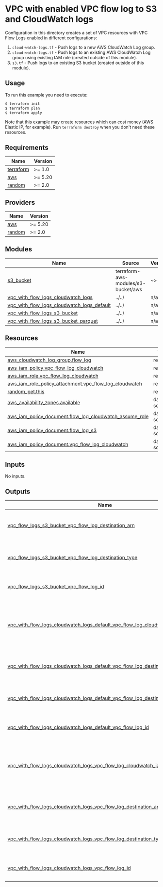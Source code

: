 # VPC with enabled VPC flow log to S3 and CloudWatch logs

Configuration in this directory creates a set of VPC resources with VPC Flow Logs enabled in different configurations:

1. `cloud-watch-logs.tf` - Push logs to a new AWS CloudWatch Log group.
1. `cloud-watch-logs.tf` - Push logs to an existing AWS CloudWatch Log group using existing IAM role (created outside of this module).
1. `s3.tf` - Push logs to an existing S3 bucket (created outside of this module).

## Usage

To run this example you need to execute:

```bash
$ terraform init
$ terraform plan
$ terraform apply
```

Note that this example may create resources which can cost money (AWS Elastic IP, for example). Run `terraform destroy` when you don't need these resources.

<!-- BEGINNING OF PRE-COMMIT-TERRAFORM DOCS HOOK -->
## Requirements

| Name | Version |
|------|---------|
| <a name="requirement_terraform"></a> [terraform](#requirement\_terraform) | >= 1.0 |
| <a name="requirement_aws"></a> [aws](#requirement\_aws) | >= 5.20 |
| <a name="requirement_random"></a> [random](#requirement\_random) | >= 2.0 |

## Providers

| Name | Version |
|------|---------|
| <a name="provider_aws"></a> [aws](#provider\_aws) | >= 5.20 |
| <a name="provider_random"></a> [random](#provider\_random) | >= 2.0 |

## Modules

| Name | Source | Version |
|------|--------|---------|
| <a name="module_s3_bucket"></a> [s3\_bucket](#module\_s3\_bucket) | terraform-aws-modules/s3-bucket/aws | ~> 3.0 |
| <a name="module_vpc_with_flow_logs_cloudwatch_logs"></a> [vpc\_with\_flow\_logs\_cloudwatch\_logs](#module\_vpc\_with\_flow\_logs\_cloudwatch\_logs) | ../../ | n/a |
| <a name="module_vpc_with_flow_logs_cloudwatch_logs_default"></a> [vpc\_with\_flow\_logs\_cloudwatch\_logs\_default](#module\_vpc\_with\_flow\_logs\_cloudwatch\_logs\_default) | ../../ | n/a |
| <a name="module_vpc_with_flow_logs_s3_bucket"></a> [vpc\_with\_flow\_logs\_s3\_bucket](#module\_vpc\_with\_flow\_logs\_s3\_bucket) | ../../ | n/a |
| <a name="module_vpc_with_flow_logs_s3_bucket_parquet"></a> [vpc\_with\_flow\_logs\_s3\_bucket\_parquet](#module\_vpc\_with\_flow\_logs\_s3\_bucket\_parquet) | ../../ | n/a |

## Resources

| Name | Type |
|------|------|
| [aws_cloudwatch_log_group.flow_log](https://registry.terraform.io/providers/hashicorp/aws/latest/docs/resources/cloudwatch_log_group) | resource |
| [aws_iam_policy.vpc_flow_log_cloudwatch](https://registry.terraform.io/providers/hashicorp/aws/latest/docs/resources/iam_policy) | resource |
| [aws_iam_role.vpc_flow_log_cloudwatch](https://registry.terraform.io/providers/hashicorp/aws/latest/docs/resources/iam_role) | resource |
| [aws_iam_role_policy_attachment.vpc_flow_log_cloudwatch](https://registry.terraform.io/providers/hashicorp/aws/latest/docs/resources/iam_role_policy_attachment) | resource |
| [random_pet.this](https://registry.terraform.io/providers/hashicorp/random/latest/docs/resources/pet) | resource |
| [aws_availability_zones.available](https://registry.terraform.io/providers/hashicorp/aws/latest/docs/data-sources/availability_zones) | data source |
| [aws_iam_policy_document.flow_log_cloudwatch_assume_role](https://registry.terraform.io/providers/hashicorp/aws/latest/docs/data-sources/iam_policy_document) | data source |
| [aws_iam_policy_document.flow_log_s3](https://registry.terraform.io/providers/hashicorp/aws/latest/docs/data-sources/iam_policy_document) | data source |
| [aws_iam_policy_document.vpc_flow_log_cloudwatch](https://registry.terraform.io/providers/hashicorp/aws/latest/docs/data-sources/iam_policy_document) | data source |

## Inputs

No inputs.

## Outputs

| Name | Description |
|------|-------------|
| <a name="output_vpc_flow_logs_s3_bucket_vpc_flow_log_destination_arn"></a> [vpc\_flow\_logs\_s3\_bucket\_vpc\_flow\_log\_destination\_arn](#output\_vpc\_flow\_logs\_s3\_bucket\_vpc\_flow\_log\_destination\_arn) | The ARN of the destination for VPC Flow Logs |
| <a name="output_vpc_flow_logs_s3_bucket_vpc_flow_log_destination_type"></a> [vpc\_flow\_logs\_s3\_bucket\_vpc\_flow\_log\_destination\_type](#output\_vpc\_flow\_logs\_s3\_bucket\_vpc\_flow\_log\_destination\_type) | The type of the destination for VPC Flow Logs |
| <a name="output_vpc_flow_logs_s3_bucket_vpc_flow_log_id"></a> [vpc\_flow\_logs\_s3\_bucket\_vpc\_flow\_log\_id](#output\_vpc\_flow\_logs\_s3\_bucket\_vpc\_flow\_log\_id) | The ID of the Flow Log resource |
| <a name="output_vpc_with_flow_logs_cloudwatch_logs_default_vpc_flow_log_cloudwatch_iam_role_arn"></a> [vpc\_with\_flow\_logs\_cloudwatch\_logs\_default\_vpc\_flow\_log\_cloudwatch\_iam\_role\_arn](#output\_vpc\_with\_flow\_logs\_cloudwatch\_logs\_default\_vpc\_flow\_log\_cloudwatch\_iam\_role\_arn) | The ARN of the IAM role used when pushing logs to Cloudwatch log group |
| <a name="output_vpc_with_flow_logs_cloudwatch_logs_default_vpc_flow_log_destination_arn"></a> [vpc\_with\_flow\_logs\_cloudwatch\_logs\_default\_vpc\_flow\_log\_destination\_arn](#output\_vpc\_with\_flow\_logs\_cloudwatch\_logs\_default\_vpc\_flow\_log\_destination\_arn) | The ARN of the destination for VPC Flow Logs |
| <a name="output_vpc_with_flow_logs_cloudwatch_logs_default_vpc_flow_log_destination_type"></a> [vpc\_with\_flow\_logs\_cloudwatch\_logs\_default\_vpc\_flow\_log\_destination\_type](#output\_vpc\_with\_flow\_logs\_cloudwatch\_logs\_default\_vpc\_flow\_log\_destination\_type) | The type of the destination for VPC Flow Logs |
| <a name="output_vpc_with_flow_logs_cloudwatch_logs_default_vpc_flow_log_id"></a> [vpc\_with\_flow\_logs\_cloudwatch\_logs\_default\_vpc\_flow\_log\_id](#output\_vpc\_with\_flow\_logs\_cloudwatch\_logs\_default\_vpc\_flow\_log\_id) | The ID of the Flow Log resource |
| <a name="output_vpc_with_flow_logs_cloudwatch_logs_vpc_flow_log_cloudwatch_iam_role_arn"></a> [vpc\_with\_flow\_logs\_cloudwatch\_logs\_vpc\_flow\_log\_cloudwatch\_iam\_role\_arn](#output\_vpc\_with\_flow\_logs\_cloudwatch\_logs\_vpc\_flow\_log\_cloudwatch\_iam\_role\_arn) | The ARN of the IAM role used when pushing logs to Cloudwatch log group |
| <a name="output_vpc_with_flow_logs_cloudwatch_logs_vpc_flow_log_destination_arn"></a> [vpc\_with\_flow\_logs\_cloudwatch\_logs\_vpc\_flow\_log\_destination\_arn](#output\_vpc\_with\_flow\_logs\_cloudwatch\_logs\_vpc\_flow\_log\_destination\_arn) | The ARN of the destination for VPC Flow Logs |
| <a name="output_vpc_with_flow_logs_cloudwatch_logs_vpc_flow_log_destination_type"></a> [vpc\_with\_flow\_logs\_cloudwatch\_logs\_vpc\_flow\_log\_destination\_type](#output\_vpc\_with\_flow\_logs\_cloudwatch\_logs\_vpc\_flow\_log\_destination\_type) | The type of the destination for VPC Flow Logs |
| <a name="output_vpc_with_flow_logs_cloudwatch_logs_vpc_flow_log_id"></a> [vpc\_with\_flow\_logs\_cloudwatch\_logs\_vpc\_flow\_log\_id](#output\_vpc\_with\_flow\_logs\_cloudwatch\_logs\_vpc\_flow\_log\_id) | The ID of the Flow Log resource |
<!-- END OF PRE-COMMIT-TERRAFORM DOCS HOOK -->
